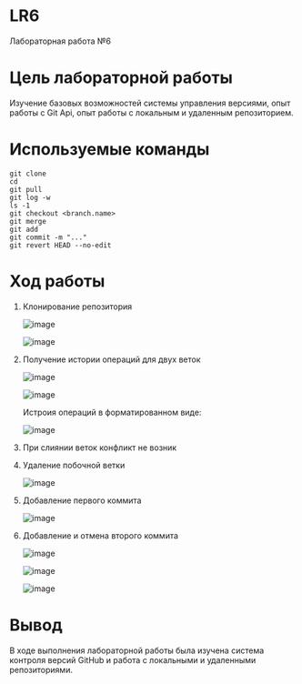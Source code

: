 # LR6
Лабораторная работа №6
# Цель лабораторной работы
Изучение базовых возможностей системы управления версиями, опыт работы с Git Api, опыт работы с локальным и удаленным репозиторием.
# Используемые команды
```
git clone
cd
git pull 
git log -w
ls -1
git checkout <branch.name>
git merge
git add
git commit -m "..."
git revert HEAD --no-edit
```
# Ход работы
1. Клонирование репозитория
   
   ![image](https://github.com/sinnnkaa/LR6/assets/113597644/43829470-29d8-4270-a08d-5aed516b6ccd)

   ![image](https://github.com/sinnnkaa/LR6/assets/113597644/8e38c284-03ea-41c8-a515-a1d70cb25bef)

2. Получение истории операций для двух веток

   ![image](https://github.com/sinnnkaa/LR6/assets/113597644/d743e233-cc03-45f6-837e-5afe7744c307)

   ![image](https://github.com/sinnnkaa/LR6/assets/113597644/d2ebcb65-6e8b-4629-9ceb-2249b3e1924f)

   Истроия операций в форматированном виде:

   ![image](https://github.com/sinnnkaa/LR6/assets/113597644/bab02fc8-95ee-42a0-9580-abcf0c8e315f)

4. При слиянии веток конфликт не возник
5. Удаление побочной ветки

   ![image](https://github.com/sinnnkaa/LR6/assets/113597644/1f6c679a-6314-4b34-a212-92d42a6d7127)

   
7. Добавление первого коммита

   ![image](https://github.com/sinnnkaa/LR6/assets/113597644/e087e41d-31be-4eb3-ae0b-4f935dbeaea7)

8. Добавление и отмена второго коммита

   ![image](https://github.com/sinnnkaa/LR6/assets/113597644/f74ddbbb-49e2-456b-b698-7b594eddc353)

   ![image](https://github.com/sinnnkaa/LR6/assets/113597644/aaee2255-4e48-4837-895a-bff05c524c44)

   ![image](https://github.com/sinnnkaa/LR6/assets/113597644/9abffba9-1730-49d2-8ccb-9fce5cafb1d4)


# Вывод
В ходе выполнения лабораторной работы была изучена система контроля версий GitHub и работа с локальными и удаленными репозиториями.

